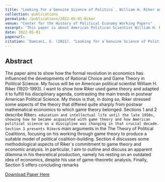 ```yaml
---
title: "Looking for a`Genuine Science of Politics`. William H. Riker and the Game Theoretical Turn in Political Science"
collection: publications
permalink: /publications/2022-05-01-Riker
venue: "Center for the History of Political Economy Working Papers"
excerpt: 'This paper is about American Politican Scientist William H. Riker and his role in introducing Game Theory in Political Science. A slighlty revised version of this paper has been accepted for publication and will be published soon.'
date: 2022-05-01
paperurl:
citation: 'Damiani, G. (2021). "Looking for a`Genuine Science of Politics`. William H. Riker and the Game Theoretical Turn in Political Science." <i>CHOPE Working Papers</i>. No 2022(7).'
---
```


## Abstract
The paper aims to show how the formal revolution in economics 
has influenced the developments of Rational Choice and Game Theory
in Political Science. My focus will be on American political scientist
William H. Riker (1920-1993). I want to show how Riker used game
theory and adapted it to fulfill his disciplinary agenda, contrasting the
main trends in postwar American Political Science. My thesis is that,
in doing so, Riker stressed some aspects of the theory that differed
quite sharply from postwar mathematical economics to which game
theory belonged. Sections 1 and 2 describe Riker`s education and intellectual life until the late 1950s, showing how he became acquainted
with game theory and how American political science as a discipline
was changing in that crucial decade. Section 3 presents Riker`s main
arguments in the The Theory of Political Coalitions, focusing on his
working through game theory to produce a suitable model of political
coalition-building. Section 4 discusses some methodological aspects of
Riker`s commitment to game theory and economic analysis. In particular, I aim to outline and discuss an apparent dilemma in his
theoretical production, namely his resting on an outdated idea of economics, despite his use of game-theoretic analysis. Finally, Section 5
offers concluding remarks

[Download Paper Here](http://gianludam.github.io/files/DamianiRiker.pdf)
